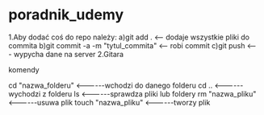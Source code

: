 # poradnik_udemy
1.Aby dodać coś do repo należy:
a)git add .     <-- dodaje wszystkie pliki do commita
b)git commit -a -m "tytul_commita"   <-- robi commit
c)git push   <--- wypycha dane na server
2.Gitara

komendy

cd "nazwa_folderu"  <------wchodzi do danego folderu
cd ..               <------wychodzi z folderu
ls                  <------sprawdza pliki lub foldery
rm "nazwa_pliku"    <------usuwa plik
touch "nazwa_pliku" <------tworzy plik
